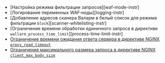 * [Настройка режима фильтрации запросов][waf-mode-instr]
* [Логирование переменных WAF‑ноды][logging-instr]
* [Добавление адресов сканера Валарм в белый список для режима фильтрации `block`][scanner-whitelisting-instr]
* [Ограничение времени обработки единичного запроса в директиве `wallarm_process_time_limit`][process-time-limit-instr]
* [Ограничение времени ожидания ответа сервера в директиве NGINX `proxy_read_timeout`](https://nginx.org/ru/docs/http/ngx_http_proxy_module.html#proxy_read_timeout)
* [Ограничение максимального размера запроса в директиве NGINX `client_max_body_size`](https://nginx.org/ru/docs/http/ngx_http_core_module.html#client_max_body_size)